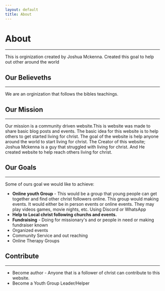 ```yaml
---
layout: default
title: About
---
```

# About
---

This is orginization created by Joshua Mckenna. Created this goal to help out other around the world

## Our Believeths
---

We are an orginization that follows the bibles teachings.



## Our Mission
---

Our mission is a community driven website.This is website was made to share basic blog posts and events. The basic idea for this website is to help others to get started living for christ. The goal of the website is help anyone around the world to start living for christ. The Creator of this website; Joshua Mckenna is a guy that struggled with living for christ. And He created website to help reach others living for christ. 

## Our Goals
---
   Some of ours goal we would like to achieve:

- **Online youth Group** - This would be a group that young people can get together and find other christ followers online. This group would making events. It would either be in person events or online events. They may play videos games, movie nights, etc. Using Discord or WhatsApp
- **Help to Local christ following churchs and events.**
- **Fundraising** - Doing for missionary's and or people in need or making fundraiser known
- Organized events
- Community Service and out reaching
- Online Therapy Groups


## Contribute
---

- Become author - Anyone that is a follower of christ can contribute to this website.
- Become a Youth Group Leader/Helper


